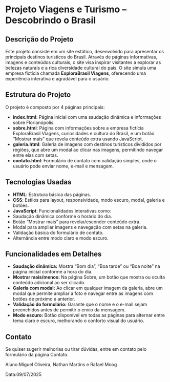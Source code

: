 # Projeto Viagens e Turismo – Descobrindo o Brasil

## Descrição do Projeto

Este projeto consiste em um site estático, desenvolvido para apresentar os principais destinos turísticos do Brasil. Através de páginas informativas, imagens e conteúdos culturais, o site visa inspirar visitantes a explorar as belezas naturais e a rica diversidade cultural do país.
O site simula uma empresa fictícia chamada **ExploraBrasil Viagens**, oferecendo uma experiência interativa e agradável para o usuário.

## Estrutura do Projeto

O projeto é composto por 4 páginas principais:

-  **index.html**: Página inicial com uma saudação dinâmica e informações sobre Florianópolis.
-  **sobre.html**: Página com informações sobre a empresa fictícia ExploraBrasil Viagens, curiosidades e cultura do Brasil, e um botão “Mostrar mais” que revela conteúdo extra usando JavaScript.
-  **galeria.html**: Galeria de imagens com destinos turísticos divididos por regiões, que abre um modal ao clicar nas imagens, permitindo navegar entre elas com setas.
- **contato.html**: Formulário de contato com validação simples, onde o usuário pode enviar nome, e-mail e mensagem.


## Tecnologias Usadas

 - **HTML**: Estrutura básica das páginas.
 - **CSS**: Estilos para layout, responsividade, modo escuro, modal, galeria e botões.
 - **JavaScript**: Funcionalidades interativas como:
 - Saudação dinâmica conforme o horário do dia.
 - Botão “Mostrar mais” para revelar/esconder conteúdo extra.
 - Modal para ampliar imagens e navegação com setas na galeria.
 - Validação básica do formulário de contato.
 - Alternância entre modo claro e modo escuro.


## Funcionalidades em Detalhes

 - **Saudação dinâmica:** Mostra “Bom dia”, “Boa tarde” ou “Boa noite” na página inicial conforme a hora do dia.
 - **Mostrar mais/menos:** Na página Sobre, um botão que mostra ou oculta conteúdo adicional ao ser clicado.
 - **Galeria com modal:** Ao clicar em qualquer imagem da galeria, abre um modal que permite ampliar a foto e navegar entre as imagens com botões de próximo e anterior.
 - **Validação do formulário:** Garante que o nome e o e-mail sejam preenchidos antes de permitir o envio da mensagem.
 - **Modo escuro:** Botão disponível em todas as páginas para alternar entre tema claro e escuro, melhorando o conforto visual do usuário.



## Contato

Se quiser sugerir melhorias ou tirar dúvidas, entre em contato pelo formulário da página Contato.


Aluno:Miguel Oliveira, Nathan Martins e Rafael Moog

Data:09/07/2025
